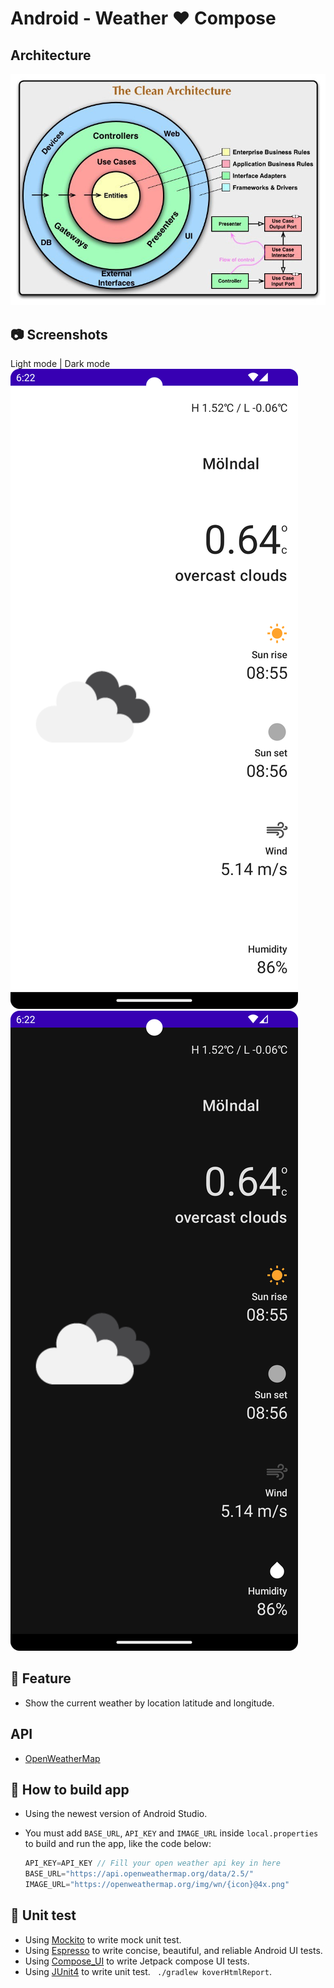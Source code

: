 # Android - Weather ❤️ Compose

## Architecture

<p align="center">
<img src="image/architecture.jpeg?raw=true" />
</p>

## :camera: Screenshots

 Light mode                                      | Dark mode 
![Home Light](image/home_light.png "Home Light") ![Home Dark](image/home_dark.png "Home Dark")

## :blue_book: Feature

- Show the current weather by location latitude and longitude.

## API

- [OpenWeatherMap](https://openweathermap.org/)

## :hammer: How to build app

- Using the newest version of Android Studio.
- You must add `BASE_URL`, `API_KEY` and `IMAGE_URL` inside `local.properties` to build and run the app, like the code below:

    ```kotlin
    API_KEY=API_KEY // Fill your open weather api key in here
    BASE_URL="https://api.openweathermap.org/data/2.5/"
    IMAGE_URL="https://openweathermap.org/img/wn/{icon}@4x.png"
    ```


## :mag_right: Unit test

- Using [Mockito](https://site.mockito.org/) to write mock unit test.
- Using [Espresso](https://developer.android.com/training/testing/espresso) to write concise, beautiful, and reliable Android UI tests.
- Using [Compose_UI](https://developer.android.com/jetpack/compose/testing) to write Jetpack compose UI tests.
- Using [JUnit4](https://github.com/Kotlin/kotlinx-kover) to write unit test. ` ./gradlew koverHtmlReport`.
